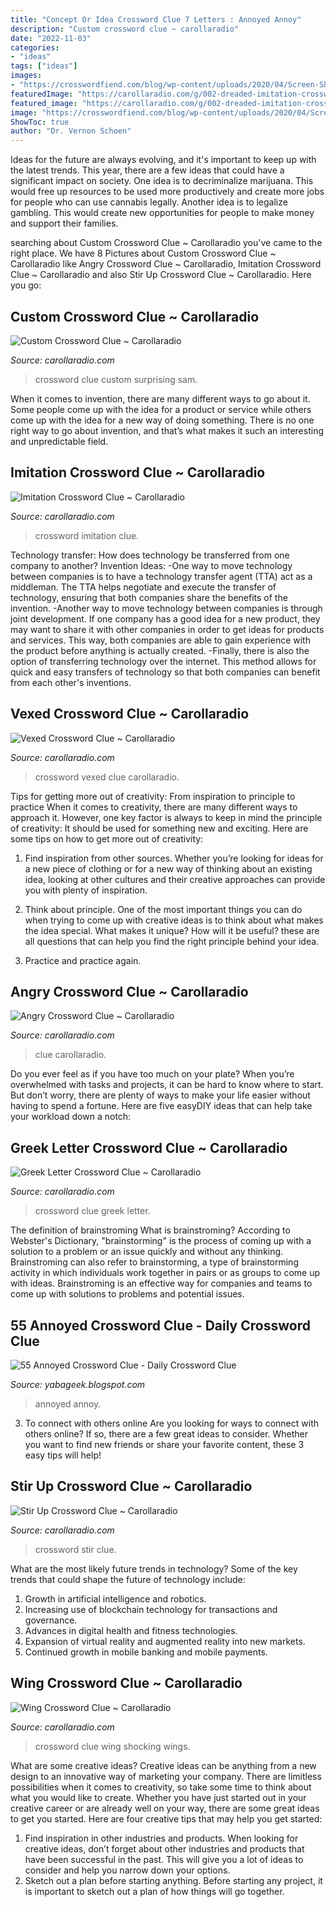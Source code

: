 ```yaml
---
title: "Concept Or Idea Crossword Clue 7 Letters : Annoyed Annoy"
description: "Custom crossword clue ~ carollaradio"
date: "2022-11-03"
categories:
- "ideas"
tags: ["ideas"]
images:
- "https://crosswordfiend.com/blog/wp-content/uploads/2020/04/Screen-Shot-2020-04-24-at-8.54.20-AM.png"
featuredImage: "https://carollaradio.com/g/002-dreaded-imitation-crossword-clue-concept.jpg"
featured_image: "https://carollaradio.com/g/002-dreaded-imitation-crossword-clue-concept.jpg"
image: "https://crosswordfiend.com/blog/wp-content/uploads/2020/04/Screen-Shot-2020-04-24-at-8.54.20-AM.png"
ShowToc: true
author: "Dr. Vernon Schoen"
---
```



Ideas for the future are always evolving, and it's important to keep up with the latest trends. This year, there are a few ideas that could have a significant impact on society. One idea is to decriminalize marijuana. This would free up resources to be used more productively and create more jobs for people who can use cannabis legally. Another idea is to legalize gambling. This would create new opportunities for people to make money and support their families.

	

		
searching about Custom Crossword Clue ~ Carollaradio you've came to the right place. We have 8 Pictures about Custom Crossword Clue ~ Carollaradio like Angry Crossword Clue ~ Carollaradio, Imitation Crossword Clue ~ Carollaradio and also Stir Up Crossword Clue ~ Carollaradio. Here you go:
		
    
## Custom Crossword Clue ~ Carollaradio

<img loading=lazy src="https://carollaradio.com/g/002-surprising-custom-crossword-clue-sample-1920_1079.jpg" onerror="this.onerror=null;this.src='https://tse2.mm.bing.net/th?id=OIP.FKfLZWvjqHbV0Q5nHcEqWwHaEK&amp;pid=15.1';" alt="Custom Crossword Clue ~ Carollaradio">

_Source: carollaradio.com_

>crossword clue custom surprising sam. 

	

When it comes to invention, there are many different ways to go about it. Some people come up with the idea for a product or service while others come up with the idea for a new way of doing something. There is no one right way to go about invention, and that’s what makes it such an interesting and unpredictable field.

    
## Imitation Crossword Clue ~ Carollaradio

<img loading=lazy src="https://carollaradio.com/g/002-dreaded-imitation-crossword-clue-concept.jpg" onerror="this.onerror=null;this.src='https://tse1.mm.bing.net/th?id=OIP.IJZQerAanqy18UQwUj1AuAHaEU&amp;pid=15.1';" alt="Imitation Crossword Clue ~ Carollaradio">

_Source: carollaradio.com_

>crossword imitation clue. 

	

Technology transfer: How does technology be transferred from one company to another?
Invention Ideas: 
-One way to move technology between companies is to have a technology transfer agent (TTA) act as a middleman. The TTA helps negotiate and execute the transfer of technology, ensuring that both companies share the benefits of the invention. 
-Another way to move technology between companies is through joint development. If one company has a good idea for a new product, they may want to share it with other companies in order to get ideas for products and services. This way, both companies are able to gain experience with the product before anything is actually created. 
-Finally, there is also the option of transferring technology over the internet. This method allows for quick and easy transfers of technology so that both companies can benefit from each other's inventions.

    
## Vexed Crossword Clue ~ Carollaradio

<img loading=lazy src="https://carollaradio.com/g/003-unusual-vexed-crossword-clue-inspirations-1024_886.jpg" onerror="this.onerror=null;this.src='https://tse3.mm.bing.net/th?id=OIP.fKr4E4OYkaLt1vurnU1mJQHaGZ&amp;pid=15.1';" alt="Vexed Crossword Clue ~ Carollaradio">

_Source: carollaradio.com_

>crossword vexed clue carollaradio. 

	

Tips for getting more out of creativity: From inspiration to principle to practice
When it comes to creativity, there are many different ways to approach it. However, one key factor is always to keep in mind the principle of creativity: It should be used for something new and exciting. Here are some tips on how to get more out of creativity:
1. Find inspiration from other sources. Whether you’re looking for ideas for a new piece of clothing or for a new way of thinking about an existing idea, looking at other cultures and their creative approaches can provide you with plenty of inspiration.

2. Think about principle. One of the most important things you can do when trying to come up with creative ideas is to think about what makes the idea special. What makes it unique? How will it be useful? these are all questions that can help you find the right principle behind your idea.

3. Practice and practice again.

    
## Angry Crossword Clue ~ Carollaradio

<img loading=lazy src="https://carollaradio.com/g/003-marvelous-angry-crossword-clue-photo-868_812.jpg" onerror="this.onerror=null;this.src='https://tse4.mm.bing.net/th?id=OIP.z65OIpzoadhG8cnObHEgQgHaG6&amp;pid=15.1';" alt="Angry Crossword Clue ~ Carollaradio">

_Source: carollaradio.com_

>clue carollaradio. 

	

Do you ever feel as if you have too much on your plate? When you’re overwhelmed with tasks and projects, it can be hard to know where to start. But don’t worry, there are plenty of ways to make your life easier without having to spend a fortune. Here are five easyDIY ideas that can help take your workload down a notch: 

    
## Greek Letter Crossword Clue ~ Carollaradio

<img loading=lazy src="https://carollaradio.com/g/001-stupendous-greek-letter-crossword-clue-photo.jpg" onerror="this.onerror=null;this.src='https://tse4.mm.bing.net/th?id=OIP.ThXaHqHz43pcB3TDwbd53AHaFs&amp;pid=15.1';" alt="Greek Letter Crossword Clue ~ Carollaradio">

_Source: carollaradio.com_

>crossword clue greek letter. 

	

The definition of brainstroming
What is brainstroming? According to Webster's Dictionary, "brainstorming" is the process of coming up with a solution to a problem or an issue quickly and without any thinking. Brainstroming can also refer to brainstorming, a type of brainstorming activity in which individuals work together in pairs or as groups to come up with ideas. Brainstroming is an effective way for companies and teams to come up with solutions to problems and potential issues.

    
## 55 Annoyed Crossword Clue - Daily Crossword Clue

<img loading=lazy src="https://crosswordfiend.com/blog/wp-content/uploads/2020/04/Screen-Shot-2020-04-24-at-8.54.20-AM.png" onerror="this.onerror=null;this.src='https://tse4.mm.bing.net/th?id=OIP.OpT5aHcfx9hz1NUbW7ep2AHaHa&amp;pid=15.1';" alt="55 Annoyed Crossword Clue - Daily Crossword Clue">

_Source: yabageek.blogspot.com_

>annoyed annoy. 

	

3. To connect with others online
Are you looking for ways to connect with others online? If so, there are a few great ideas to consider. Whether you want to find new friends or share your favorite content, these 3 easy tips will help!

    
## Stir Up Crossword Clue ~ Carollaradio

<img loading=lazy src="https://carollaradio.com/g/000-archaicawful-stir-up-crossword-clue-highest-quality-1024_851.jpg" onerror="this.onerror=null;this.src='https://tse2.mm.bing.net/th?id=OIP.SjGMZ1tZvX2pdCd1_b_2HgHaGJ&amp;pid=15.1';" alt="Stir Up Crossword Clue ~ Carollaradio">

_Source: carollaradio.com_

>crossword stir clue. 

	

What are the most likely future trends in technology?
Some of the key trends that could shape the future of technology include: 
1. Growth in artificial intelligence and robotics. 
2. Increasing use of blockchain technology for transactions and governance. 
3. Advances in digital health and fitness technologies. 
4. Expansion of virtual reality and augmented reality into new markets. 
5. Continued growth in mobile banking and mobile payments.

    
## Wing Crossword Clue ~ Carollaradio

<img loading=lazy src="https://carollaradio.com/g/000-shocking-wings-crossword-clue-image-868_714.jpg" onerror="this.onerror=null;this.src='https://tse2.mm.bing.net/th?id=OIP.now5dtHSx2TnPC9BnnojagHaGF&amp;pid=15.1';" alt="Wing Crossword Clue ~ Carollaradio">

_Source: carollaradio.com_

>crossword clue wing shocking wings. 

	

What are some creative ideas?
Creative ideas can be anything from a new design to an innovative way of marketing your company. There are limitless possibilities when it comes to creativity, so take some time to think about what you would like to create. Whether you have just started out in your creative career or are already well on your way, there are some great ideas to get you started. Here are four creative tips that may help you get started: 
1. Find inspiration in other industries and products. When looking for creative ideas, don’t forget about other industries and products that have been successful in the past. This will give you a lot of ideas to consider and help you narrow down your options. 
2. Sketch out a plan before starting anything. Before starting any project, it is important to sketch out a plan of how things will go together.

